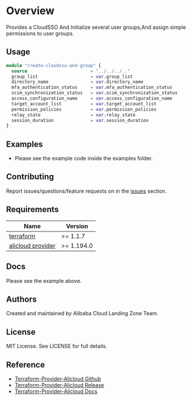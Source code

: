 # Overview

Provides a CloudSSO And Initialize several user groups,And assign simple permissions to user groups.

## Usage

```terraform
module "create-cloudsso-and-group" {
  source                        = "../../../.."
  group_list                    = var.group_list
  directory_name                = var.directory_name
  mfa_authentication_status     = var.mfa_authentication_status
  scim_synchronization_status   = var.scim_synchronization_status
  access_configuration_name     = var.access_configuration_name
  target_account_list           = var.target_account_list
  permission_policies           = var.permission_policies
  relay_state                   = var.relay_state
  session_duration              = var.session_duration
}
```

## Examples
- Please see the example code inside the examples folder.

## Contributing

Report issues/questions/feature requests on in the [issues](https://github.com/aliyun/alibabacloud-landing-zone/issues) section.

<!-- BEGINNING OF PRE-COMMIT-TERRAFORM DOCS HOOK -->
## Requirements

| Name                                                                            | Version     |
|---------------------------------------------------------------------------------|-------------|
| <a name="requirement_terraform"></a> [terraform](#requirement\_terraform)       | \>= 1.1.7   |
| <a name="requirement_alicloud"></a> [alicloud provider](#requirement\_alicloud) | \>= 1.194.0 |

## Docs

Please see the example above.

## Authors

Created and maintained by Alibaba Cloud Landing Zone Team.

## License

MIT License. See LICENSE for full details.

## Reference

* [Terraform-Provider-Alicloud Github](https://github.com/aliyun/terraform-provider-alicloud)
* [Terraform-Provider-Alicloud Release](https://releases.hashicorp.com/terraform-provider-alicloud/)
* [Terraform-Provider-Alicloud Docs](https://registry.terraform.io/providers/aliyun/alicloud/latest/docs)

